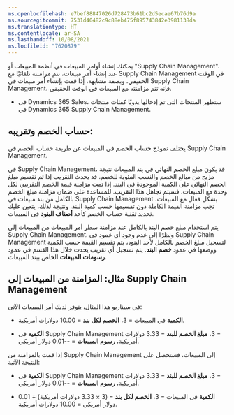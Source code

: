 ```yaml
---
ms.openlocfilehash: e7bef88847026d728473b61bc2d5ecae67b76d9a
ms.sourcegitcommit: 7531d40482c9c88eb475f895743842e3981138da
ms.translationtype: HT
ms.contentlocale: ar-SA
ms.lasthandoff: 10/08/2021
ms.locfileid: "7620879"
---
```

يمكنك إنشاء أوامر المبيعات في أنظمة المبيعات أو "Supply Chain Management". عند إنشاء أمر مبيعات، تتم مزامنته تلقائيًا مع Supply Chain Management في الوقت الحقيقي. وبصفة مشابهة، إذا قمت بإنشاء أمر مبيعات في Supply Chain Management، فإنه تتم مزامنته مع المبيعات في الوقت الحقيقي.

- في Dynamics 365 Sales، ستظهر المنتجات التي تم إدخالها يدويًا كفئات منتجات في Dynamics 365 Supply Chain Management.

## <a name="discount-calculation-and-rounding"></a>حساب الخصم وتقريبه:

يختلف نموذج حساب الخصم في المبيعات عن طريقة حساب الخصم في Supply Chain Management. 

في Supply Chain Management، قد يكون مبلغ الخصم النهائي في بند المبيعات نتيجة مزيج من مبالغ الخصم والنسب المئوية للخصم. قد يحدث التقريب إذا تم تقسيم مبلغ الخصم النهائي على الكمية الموجودة في البند. إذا تمت مزامنة قيمة الخصم التقريبي لكل وحدة مع المبيعات، فسيتم تجاهل هذا التقريب. للمساعدة على ضمان مزامنة مبلغ الخصم بالكامل من بند مبيعات في Supply Chain Management بشكل فعال مع المبيعات، تجب مزامنة القيمة الكاملة دون تقسيمها حسب كمية البند. ونتيجة لذلك، يتعين عليك تحديد تقنية حساب الخصم كأحد **أصناف البنود** في المبيعات.

يتم استخدام مبلغ خصم البند بالكامل عند مزامنة سطر أمر المبيعات من المبيعات إلى Supply Chain Management. ونظرًا إلى عدم وجود أي عمود في Supply Chain Management لتسجيل مبلغ الخصم بالكامل لأحد البنود، يتم تقسيم القيمة حسب الكمية ووضعها في عمود **خصم البند**. يتم تسجيل أي تقريب يحدث خلال هذا القسم في عمود **رسومات المبيعات** الخاص ببند المبيعات.

## <a name="example-synchronization-from-sales-to-supply-chain-management"></a>مثال: المزامنة من المبيعات إلى Supply Chain Management

في سيناريو هذا المثال، يتوفر لديك أمر المبيعات الآتي:

- **الكمية** في المبيعات = 3، **الخصم لكل بند** = ‏10.00 دولارات أمريكية.

- **الكمية** في Supply Chain Management ‏= 3، **مبلغ الخصم للبند** =‏ 3.33 دولارات أمريكية، **رسوم المبيعات** =‏ --0.01 دولار أمريكي.

إذا قمت بالمزامنة من Supply Chain Management إلى المبيعات، فستحصل على النتيجة الآتية:

- **الكمية** في Supply Chain Management ‏= 3، **مبلغ الخصم للبند** =‏ 3.33 دولارات أمريكية، **رسوم المبيعات** =‏ --0.01 دولار أمريكي.

- **الكمية** في المبيعات = 3، **الخصم لكل بند** = ‏(3 × 3.33 دولارات أمريكية) + 0.01 دولار أمريكي = 10.00 دولارات أمريكية.
